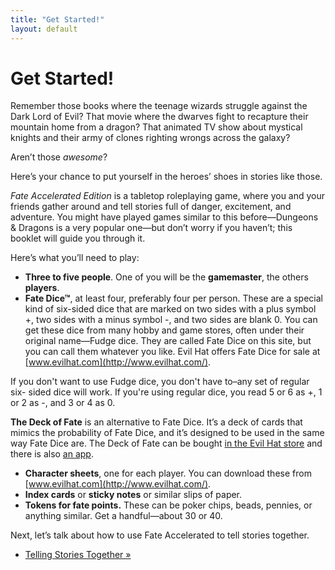 ```yaml
---
title: "Get Started!"
layout: default
---
```

    
#  Get Started!

Remember those books where the teenage wizards struggle against the Dark Lord
of Evil? That movie where the dwarves fight to recapture their mountain home
from a dragon? That animated TV show about mystical knights and their army of
clones righting wrongs across the galaxy?

Aren’t those _awesome_?

Here’s your chance to put yourself in the heroes’ shoes in stories like those.

_Fate Accelerated Edition_ is a tabletop roleplaying game, where you and your
friends gather around and tell stories full of danger, excitement, and
adventure. You might have played games similar to this before—Dungeons &amp;
Dragons is a very popular one—but don’t worry if you haven’t; this booklet
will guide you through it.

Here’s what you’ll need to play:

  * **Three to five people**. One of you will be the **gamemaster**, the others **players**.
  * **Fate Dice™**, at least four, preferably four per person. These are a special kind of six-sided dice that are marked on two sides with a plus symbol <span class="fate_font">+</span>, two sides with a minus symbol <span class="fate_font">-</span>, and two sides are blank <span class="fate_font">0</span>. You can get these dice from many hobby and game stores, often under their original name—Fudge dice. They are called Fate Dice on this site, but you can call them whatever you like. Evil Hat offers Fate Dice for sale at [www.evilhat.com](http://www.evilhat.com/).

If you don't want to use Fudge dice, you don't have to–any set of regular six-
sided dice will work. If you're using regular dice, you read 5 or 6 as
<span class="fate_font">+</span>, 1 or 2 as <span class="fate_font">-</span>, and 3 or 4 as
<span class="fate_font">0</span>.

**The Deck of Fate** is an alternative to Fate Dice. It’s a deck of cards that mimics the probability of Fate Dice, and it’s designed to be used in the same way Fate Dice are. The Deck of Fate can be bought [in the Evil Hat store](http://www.evilhat.com/home/deck-of-fate/) and there is also [an app](http://deckoffate.hiddenachievement.com/).

  * **Character sheets**, one for each player. You can download these from [www.evilhat.com](http://www.evilhat.com/).
  * **Index cards** or **sticky notes** or similar slips of paper.
  * **Tokens for fate points.** These can be poker chips, beads, pennies, or anything similar. Get a handful—about 30 or 40.

Next, let’s talk about how to use Fate Accelerated to tell stories together.

  * [Telling Stories Together »](/fate-srd/fate-accelerated/telling-stories-together)

